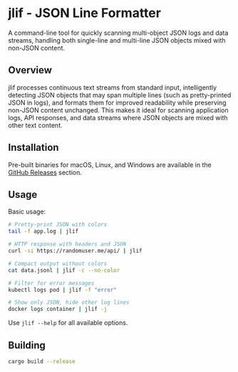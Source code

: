 # jlif - JSON Line Formatter

A command-line tool for quickly scanning multi-object JSON logs and data streams, handling both single-line and multi-line JSON objects mixed with non-JSON content.

## Overview

jlif processes continuous text streams from standard input, intelligently detecting JSON objects that may span multiple lines (such as pretty-printed JSON in logs), and formats them for improved readability while preserving non-JSON content unchanged. This makes it ideal for scanning application logs, API responses, and data streams where JSON objects are mixed with other text content.

## Installation

Pre-built binaries for macOS, Linux, and Windows are available in the [GitHub Releases](https://github.com/jakobwesthoff/jlif/releases) section.

## Usage

Basic usage:
```bash
# Pretty-print JSON with colors
tail -f app.log | jlif

# HTTP response with headers and JSON
curl -si https://randomuser.me/api/ | jlif

# Compact output without colors
cat data.jsonl | jlif -c --no-color

# Filter for error messages
kubectl logs pod | jlif -f "error"

# Show only JSON, hide other log lines
docker logs container | jlif -j
```

Use `jlif --help` for all available options.

## Building

```bash
cargo build --release
```
